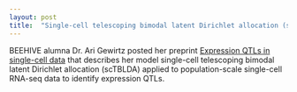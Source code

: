```yaml
---
layout: post
title:  "Single-cell telescoping bimodal latent Dirichlet allocation (scTBLDA)"
---
```


BEEHIVE alumna Dr. Ari Gewirtz posted her preprint [Expression QTLs in single-cell data](biorxiv.org/) that describes her model single-cell telescoping bimodal latent Dirichlet allocation (scTBLDA) applied to population-scale single-cell RNA-seq data to identify expression QTLs.

